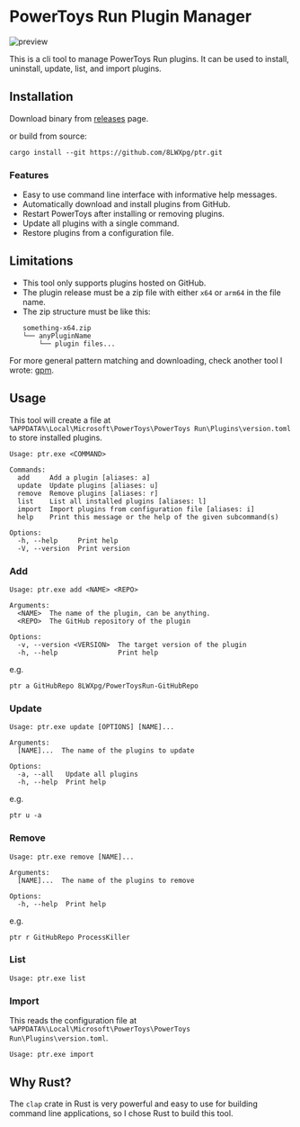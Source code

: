 # PowerToys Run Plugin Manager

![preview](https://github.com/user-attachments/assets/94489f6f-0301-4427-8c44-2f801201c64f)

This is a cli tool to manage PowerToys Run plugins. It can be used to install, uninstall, update, list, and import plugins.

## Installation

Download binary from [releases](https://github.com/8LWXpg/ptr/releases) page.

or build from source:

```
cargo install --git https://github.com/8LWXpg/ptr.git
```

### Features

- Easy to use command line interface with informative help messages.
- Automatically download and install plugins from GitHub.
- Restart PowerToys after installing or removing plugins.
- Update all plugins with a single command.
- Restore plugins from a configuration file.

## Limitations

- This tool only supports plugins hosted on GitHub.
- The plugin release must be a zip file with either `x64` or `arm64` in the file name.
- The zip structure must be like this:
  ```
  something-x64.zip
  └── anyPluginName
      └── plugin files...
  ```

For more general pattern matching and downloading, check another tool I wrote: [gpm](https://github.com/8LWXpg/gpm).


## Usage

This tool will create a file at `%APPDATA%\Local\Microsoft\PowerToys\PowerToys Run\Plugins\version.toml` to store installed plugins.

```
Usage: ptr.exe <COMMAND>

Commands:
  add     Add a plugin [aliases: a]
  update  Update plugins [aliases: u]
  remove  Remove plugins [aliases: r]
  list    List all installed plugins [aliases: l]
  import  Import plugins from configuration file [aliases: i]
  help    Print this message or the help of the given subcommand(s)

Options:
  -h, --help     Print help
  -V, --version  Print version
```

### Add

```
Usage: ptr.exe add <NAME> <REPO>

Arguments:
  <NAME>  The name of the plugin, can be anything.
  <REPO>  The GitHub repository of the plugin

Options:
  -v, --version <VERSION>  The target version of the plugin
  -h, --help               Print help
```

e.g.

```
ptr a GitHubRepo 8LWXpg/PowerToysRun-GitHubRepo
```

### Update

```
Usage: ptr.exe update [OPTIONS] [NAME]...

Arguments:
  [NAME]...  The name of the plugins to update

Options:
  -a, --all   Update all plugins
  -h, --help  Print help
```

e.g.
```
ptr u -a
```

### Remove

```
Usage: ptr.exe remove [NAME]...

Arguments:
  [NAME]...  The name of the plugins to remove

Options:
  -h, --help  Print help
```

e.g.
```
ptr r GitHubRepo ProcessKiller
```

### List

```
Usage: ptr.exe list
```

### Import

This reads the configuration file at `%APPDATA%\Local\Microsoft\PowerToys\PowerToys Run\Plugins\version.toml`.

```
Usage: ptr.exe import
```

## Why Rust?

The `clap` crate in Rust is very powerful and easy to use for building command line applications, so I chose Rust to build this tool.
